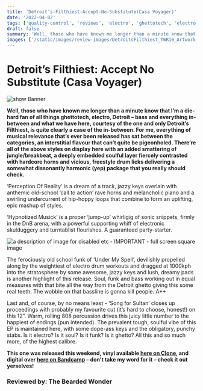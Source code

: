 ```yaml
---
title: 'Detroit’s-Filthiest-Accept-No-Substitute(Casa Voyager)'
date: '2022-04-02'
tags: ['quality-control', 'reviews', 'electro', 'ghettotech', 'electro-funk', 'Detroit-bass']
draft: false
summary: 'Well, those who have known me longer than a minute know that I’m a die-hard fan of all things ghettotech, electro, Detroit – bass and everything in-between and what we have here, courtesy of the one and only Detroit’s Filthiest, is quite clearly a case of the in-between.'
images: ['/static/images/review-images/DetroitsFilthiest_TWR10_Artwork-sml.jpg']
---
```


# Detroit’s Filthiest: Accept No Substitute (Casa Voyager)

<div className="my-1 px-2 w-full overflow-hidden xl:my-1 xl:px-2 xl:w-1/2">
  <Image
    alt="show Banner"
    src="/static/images/review-images/DetroitsFilthiest_TWR10_Artwork-sml.jpg"
    width={700}
    height={700}
  />
</div>

**Well, those who have known me longer than a minute know that I’m a die-hard fan of all things ghettotech, electro, Detroit – bass and everything in-between and what we have here, courtesy of the one and only Detroit’s Filthiest, is quite clearly a case of the in-between. For me, everything of musical relevance that’s ever been released has sat between the categories, an interstitial flavour that can’t quite be pigeonholed. There’re all of the above styles on display here with an added smattering of jungle/breakbeat, a deeply embedded soulful layer fiercely contrasted with hardcore horns and vicious, freestyle drum licks delivering a somewhat dissonantly harmonic (yep) package that you really should check.**

‘Perception Of Reality’ is a dream of a track, jazzy keys overlain with anthemic old-school ‘call to action’ rave horns and melancholic piano and a swirling undercurrent of hip-hoppy loops that combine to form an uplifting, epic mashup of styles.

‘Hypnotized Musick’ is a proper ‘jump-up’ whirligig of sonic snippets, firmly in the DnB arena, with a powerful supporting whiff of electronic skulduggery and turntablist flourishes. A guaranteed party-starter.

<div className="my-1 px-2 phone: w-full desktop: overflow-hidden xl:my-1 xl:px-2 xl:w-1/2 flex justify-center">
  <Image
    alt="a description of image for disabled etc - IMPORTANT - full screen square image"
    src="/static/images/review-images/A-24562-1102283760-sml.jpg"
    width={500}
    height={330}
  />
</div>

The ferociously old school funk of ‘Under My Spell’, devilishly propelled along by the weightiest of electro drum workouts and dragged at 1000kph into the stratosphere by some awesome, jazzy keys and lush, dreamy pads is another highlight of this release. Soul, funk and bass working out in equal measures with that bite all the way from the Detroit ghetto giving this some real teeth. The wobble on that bassline is gonna kill people. A++

Last and, of course, by no means least - ‘Song for Sultan’ closes up proceedings with probably my favourite cut (it’s hard to choose, honest!) on this 12”. Warm, rolling 808 percussion drives this juicy little number to the happiest of endings (pun intended). The prevalent tough, soulful vibe of this EP is maintained here, with some dope-ass keys and the obligatory, punchy stabs. Is it electro? Is it soul? Is it funk? Is it ghetto? All this and so much more, of the highest calibre.

**This one was released this weekend, vinyl available [here on Clone](https://clone.nl/item68246.html), and digital over [here on Bandcamp](https://casavoyager.net/album/accept-no-substitute) – don't take my word for it – check it out yerselves!**

### Reviewed by: The Bearded Wonder
